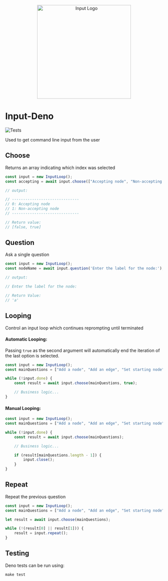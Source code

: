 
<div align="center">
	<br />
	<img width="300" src="https://github.com/keegandonley/input-deno/blob/master/.github/input.png?raw=true" alt="Input Logo" /> 
</div>

# Input-Deno
![Tests](https://github.com/keegandonley/input-deno/workflows/Tests/badge.svg)

Used to get command line input from the user

## Choose
Returns an array indicating which index was selected

```javascript
const input = new InputLoop();
const accepting = await input.choose(["Accepting node", "Non-accepting node"]);

// output:

// ------------------------------
// 0: Accepting node
// 1: Non-accepting node
// ------------------------------

// Return value:
// [false, true]
```

## Question
Ask a single question

```javascript
const input = new InputLoop();
const nodeName = await input.question('Enter the label for the node:');

// output:

// Enter the label for the node:

// Return Value:
// 'a'
```

## Looping
Control an input loop which continues reprompting until terminated

#### Automatic Looping:
Passing `true` as the second argument will automatically end the iteration of the last option is selected.

```javascript
const input = new InputLoop();
const mainQuestions = ["Add a node", "Add an edge", "Set starting node", "Evaluate a string", "Quit"];

while (!input.done) {
	const result = await input.choose(mainQuestions, true);

	// Business logic...
}
```

#### Manual Looping:
```javascript
const input = new InputLoop();
const mainQuestions = ["Add a node", "Add an edge", "Set starting node", "Evaluate a string", "Quit"];

while (!input.done) {
	const result = await input.choose(mainQuestions);

	// Business logic...

	if (result[mainQuestions.length - 1]) {
		input.close();
	}
}
```

## Repeat
Repeat the previous question

```javascript
const input = new InputLoop();
const mainQuestions = ["Add a node", "Add an edge", "Set starting node", "Evaluate a string", "Quit"];

let result = await input.choose(mainQuestions);

while (!(result[0] || result[1])) {
	result = input.repeat();
}

```

## Testing
Deno tests can be run using:
```
make test
```
